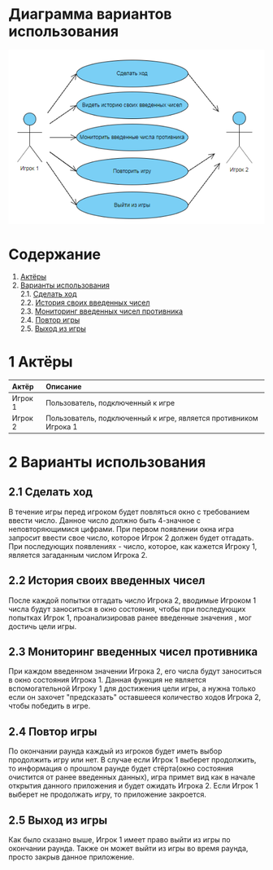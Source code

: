# Диаграмма вариантов использования

![Диаграмма вариантов использования](../../../Image/Diagrams/useCaseDiagram.png)

# Содержание

1. [Актёры](#1) <br>
2. [Варианты использования](#2) <br>
    2.1. [Сделать ход](#2.1) <br>
    2.2. [История своих введенных чисел](#2.2) <br>
    2.3. [Мониторинг введенных чисел противника](#2.3) <br>
    2.4. [Повтор игры](#2.4) <br>
    2.5. [Выход из игры](#2.5) <br>
    
        
 <a name="1"/>
 
 # 1 Актёры
 
| Актёр | Описание |
|:--|:--|
| Игрок 1 | Пользователь, подключенный к игре |
| Игрок 2 | Пользователь, подключенный к игре, является противником Игрока 1 |

# 2 Варианты использования

<a name="2.1"/>

## 2.1 Сделать ход
В течение игры перед игроком будет повляться окно с требованием ввести число. Данное число должно быть 4-значное с неповторяющимися цифрами. При первом появлении окна игра запросит ввести свое число, которое Игрок 2 должен будет отгадать. При последующих появлениях - число, которое, как кажется Игроку 1, является загаданным числом Игрока 2. 

<a name="2.2"/>

## 2.2 История своих введенных чисел
После каждой попытки отгадать число Игрока 2, вводимые Игроком 1 числа будут заноситься в окно состояния, чтобы при последующих попытках Игрок 1, проанализировав ранее введенные значения , мог достичь цели игры.

<a name="2.3"/>

## 2.3 Мониторинг введенных чисел противника
При каждом введенном значении Игрока 2, его числа будут заноситься в окно состояния Игрока 1. Данная функция не является вспомогательной Игроку 1 для достижения цели игры, а нужна только если он захочет "предсказать" оставшееся количество ходов Игрока 2, чтобы победить в игре.

<a name="2.4"/>

## 2.4 Повтор игры
По окончании раунда каждый из игроков будет иметь выбор продолжить игру или нет. В случае если Игрок 1 выберет продолжить, то информация о прошлом раунде будет стёрта(окно состояния очистится от ранее введенных данных), игра примет вид как в начале открытия данного приложения и будет ожидать Игрока 2. Если Игрок 1 выберет не продолжать игру, то приложение закроется.

<a name="2.5"/>

## 2.5 Выход из игры
Как было сказано выше, Игрок 1 имеет право выйти из игры по окончании раунда. Также он может выйти из игры во время раунда, просто закрыв данное приложение.
